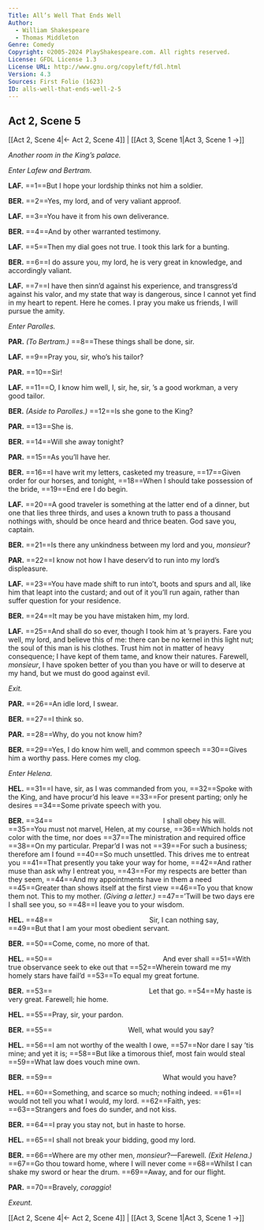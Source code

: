 ```yaml
---
Title: All’s Well That Ends Well
Author: 
  - William Shakespeare
  - Thomas Middleton
Genre: Comedy
Copyright: ©2005-2024 PlayShakespeare.com. All rights reserved.
License: GFDL License 1.3
License URL: http://www.gnu.org/copyleft/fdl.html
Version: 4.3
Sources: First Folio (1623)
ID: alls-well-that-ends-well-2-5
---
```


## Act 2, Scene 5
[[Act 2, Scene 4|← Act 2, Scene 4]] | [[Act 3, Scene 1|Act 3, Scene 1 →]]

*Another room in the King’s palace.*

*Enter Lafew and Bertram.*

**LAF.**
==1==But I hope your lordship thinks not him a soldier.

**BER.**
==2==Yes, my lord, and of very valiant approof.

**LAF.**
==3==You have it from his own deliverance.

**BER.**
==4==And by other warranted testimony.

**LAF.**
==5==Then my dial goes not true. I took this lark for a bunting.

**BER.**
==6==I do assure you, my lord, he is very great in knowledge, and accordingly valiant.

**LAF.**
==7==I have then sinn’d against his experience, and transgress’d against his valor, and my state that way is dangerous, since I cannot yet find in my heart to repent. Here he comes. I pray you make us friends, I will pursue the amity.

*Enter Parolles.*

**PAR.**
*(To Bertram.)*
==8==These things shall be done, sir.

**LAF.**
==9==Pray you, sir, who’s his tailor?

**PAR.**
==10==Sir!

**LAF.**
==11==O, I know him well, I, sir, he, sir, ’s a good workman, a very good tailor.

**BER.**
*(Aside to Parolles.)*
==12==Is she gone to the King?

**PAR.**
==13==She is.

**BER.**
==14==Will she away tonight?

**PAR.**
==15==As you’ll have her.

**BER.**
==16==I have writ my letters, casketed my treasure,
==17==Given order for our horses, and tonight,
==18==When I should take possession of the bride,
==19==End ere I do begin.

**LAF.**
==20==A good traveler is something at the latter end of a dinner, but one that lies three thirds, and uses a known truth to pass a thousand nothings with, should be once heard and thrice beaten. God save you, captain.

**BER.**
==21==Is there any unkindness between my lord and you, *monsieur*?

**PAR.**
==22==I know not how I have deserv’d to run into my lord’s displeasure.

**LAF.**
==23==You have made shift to run into’t, boots and spurs and all, like him that leapt into the custard; and out of it you’ll run again, rather than suffer question for your residence.

**BER.**
==24==It may be you have mistaken him, my lord.

**LAF.**
==25==And shall do so ever, though I took him at ’s prayers. Fare you well, my lord, and believe this of me: there can be no kernel in this light nut; the soul of this man is his clothes. Trust him not in matter of heavy consequence; I have kept of them tame, and know their natures. Farewell, *monsieur*, I have spoken better of you than you have or will to deserve at my hand, but we must do good against evil.

*Exit.*

**PAR.**
==26==An idle lord, I swear.

**BER.**
==27==I think so.

**PAR.**
==28==Why, do you not know him?

**BER.**
==29==Yes, I do know him well, and common speech
==30==Gives him a worthy pass. Here comes my clog.

*Enter Helena.*

**HEL.**
==31==I have, sir, as I was commanded from you,
==32==Spoke with the King, and have procur’d his leave
==33==For present parting; only he desires
==34==Some private speech with you.

**BER.**
==34==                I shall obey his will.
==35==You must not marvel, Helen, at my course,
==36==Which holds not color with the time, nor does
==37==The ministration and required office
==38==On my particular. Prepar’d I was not
==39==For such a business; therefore am I found
==40==So much unsettled. This drives me to entreat you
==41==That presently you take your way for home,
==42==And rather muse than ask why I entreat you,
==43==For my respects are better than they seem,
==44==And my appointments have in them a need
==45==Greater than shows itself at the first view
==46==To you that know them not. This to my mother.
*(Giving a letter.)*
==47==’Twill be two days ere I shall see you, so
==48==I leave you to your wisdom.

**HEL.**
==48==              Sir, I can nothing say,
==49==But that I am your most obedient servant.

**BER.**
==50==Come, come, no more of that.

**HEL.**
==50==                And ever shall
==51==With true observance seek to eke out that
==52==Wherein toward me my homely stars have fail’d
==53==To equal my great fortune.

**BER.**
==53==              Let that go.
==54==My haste is very great. Farewell; hie home.

**HEL.**
==55==Pray, sir, your pardon.

**BER.**
==55==           Well, what would you say?

**HEL.**
==56==I am not worthy of the wealth I owe,
==57==Nor dare I say ’tis mine; and yet it is;
==58==But like a timorous thief, most fain would steal
==59==What law does vouch mine own.

**BER.**
==59==                What would you have?

**HEL.**
==60==Something, and scarce so much; nothing indeed.
==61==I would not tell you what I would, my lord.
==62==Faith, yes:
==63==Strangers and foes do sunder, and not kiss.

**BER.**
==64==I pray you stay not, but in haste to horse.

**HEL.**
==65==I shall not break your bidding, good my lord.

**BER.**
==66==Where are my other men, *monsieur*?—Farewell.
*(Exit Helena.)*
==67==Go thou toward home, where I will never come
==68==Whilst I can shake my sword or hear the drum.
==69==Away, and for our flight.

**PAR.**
==70==Bravely, *coraggio*!

*Exeunt.*

[[Act 2, Scene 4|← Act 2, Scene 4]] | [[Act 3, Scene 1|Act 3, Scene 1 →]]